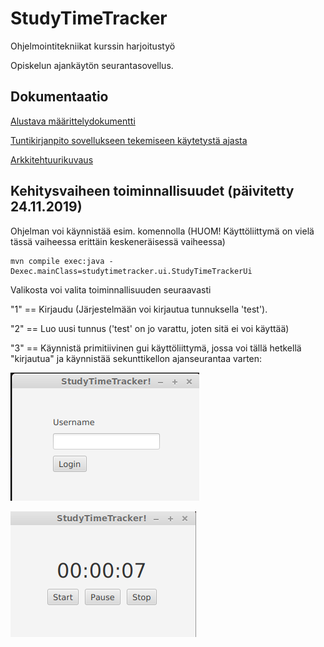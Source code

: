 # StudyTimeTracker

Ohjelmointitekniikat kurssin harjoitustyö

Opiskelun ajankäytön seurantasovellus.

## Dokumentaatio


[Alustava määrittelydokumentti](https://github.com/nikomn/ot-harjoitustyo/blob/master/StudyTimeTracker/dokumentaatio/vaatimusmaarittelu.md)

[Tuntikirjanpito sovellukseen tekemiseen käytetystä ajasta](https://github.com/nikomn/ot-harjoitustyo/blob/master/StudyTimeTracker/dokumentaatio/tuntikirjanpito.md)

[Arkkitehtuurikuvaus](https://github.com/nikomn/ot-harjoitustyo/blob/master/StudyTimeTracker/dokumentaatio/arkkitehtuuri.md)

## Kehitysvaiheen toiminnallisuudet (päivitetty 24.11.2019)

Ohjelman voi käynnistää esim. komennolla (HUOM! Käyttöliittymä on vielä tässä vaiheessa erittäin keskeneräisessä vaiheessa)

```
mvn compile exec:java -Dexec.mainClass=studytimetracker.ui.StudyTimeTrackerUi
```

Valikosta voi valita toiminnallisuuden seuraavasti

"1" == Kirjaudu (Järjestelmään voi kirjautua tunnuksella 'test').

"2" == Luo uusi tunnus ('test' on jo varattu, joten sitä ei voi käyttää)

"3" == Käynnistä primitiivinen gui käyttöliittymä, jossa voi tällä hetkellä "kirjautua" ja käynnistää sekunttikellon ajanseurantaa varten:

![Kirjautuminen](https://github.com/nikomn/ot-harjoitustyo/blob/master/StudyTimeTracker/dokumentaatio/kuvat/gui1.png)

![Ajanseuranta](https://github.com/nikomn/ot-harjoitustyo/blob/master/StudyTimeTracker/dokumentaatio/kuvat/gui2.png)
